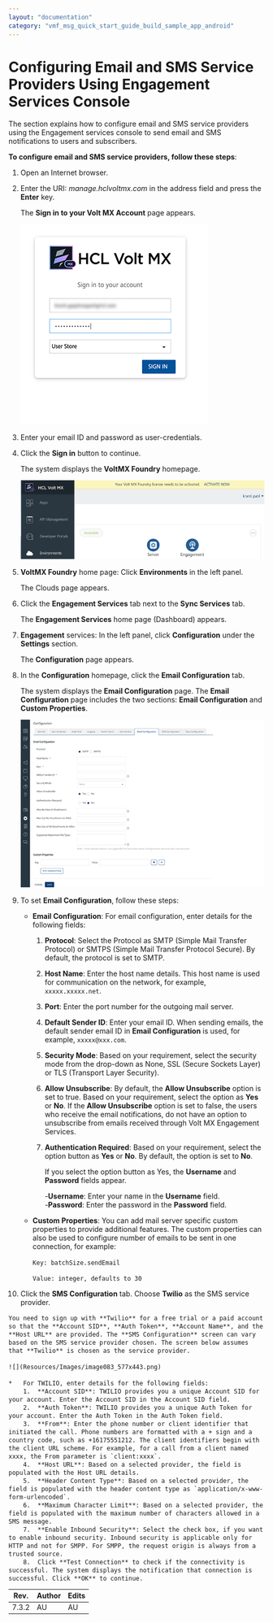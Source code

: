 ```yaml
---
layout: "documentation"
category: "vmf_msg_quick_start_guide_build_sample_app_android"
---
```

                            


Configuring Email and SMS Service Providers Using Engagement Services Console
=============================================================================

The section explains how to configure email and SMS service providers using the Engagement services console to send email and SMS notifications to users and subscribers.  
  
**To configure email and SMS service providers, follow these steps**:

1.  Open an Internet browser.
2.  Enter the URI: _manage.hclvoltmx.com_ in the address field and press the **Enter** key.
    
    The **Sign in to your Volt MX Account** page appears.
    
    ![](Resources/Images/image055_368x394.png)
    
3.  Enter your email ID and password as user-credentials.
4.  Click the **Sign in** button to continue.
    
    The system displays the **VoltMX Foundry** homepage.
    
    ![](Resources/Images/image079_585x171.png)
    
5.  **VoltMX Foundry** home page: Click **Environments** in the left panel.
    
    The Clouds page appears.
    
6.  Click the **Engagement Services** tab next to the **Sync Services** tab.
    
    The **Engagement Services** home page (Dashboard) appears.
    
7.  **Engagement** services: In the left panel, click **Configuration** under the **Settings** section.
    
    The **Configuration** page appears.
    
8.  In the **Configuration** homepage, click the **Email Configuration** tab.
    
    The system displays the **Email Configuration** page. The **Email Configuration** page includes the two sections: **Email Configuration** and **Custom Properties**.
    
    ![](Resources/Images/image081_578x397.png)
    
9.  To set **Email Configuration**, follow these steps:
    *   **Email Configuration**: For email configuration, enter details for the following fields:
        1.  **Protocol**: Select the Protocol as SMTP (Simple Mail Transfer Protocol) or SMTPS (Simple Mail Transfer Protocol Secure). By default, the protocol is set to SMTP.
        2.  **Host Name**: Enter the host name details. This host name is used for communication on the network, for example, `xxxxx.xxxxx.net`.
        3.  **Port**: Enter the port number for the outgoing mail server.
        4.  **Default Sender ID**: Enter your email ID. When sending emails, the default sender email ID in **Email Configuration** is used, for example, `xxxxx@xxx.com`.
        5.  **Security Mode**: Based on your requirement, select the security mode from the drop-down as None, SSL (Secure Sockets Layer) or TLS (Transport Layer Security).
        6.  **Allow Unsubscribe**: By default, the **Allow Unsubscribe** option is set to true. Based on your requirement, select the option as **Yes** or **No**. If the **Allow Unsubscribe** option is set to false, the users who receive the email notifications, do not have an option to unsubscribe from emails received through Volt MX Engagement Services.
        7.  **Authentication Required**: Based on your requirement, select the option button as **Yes** or **No**. By default, the option is set to **No**.
            
            If you select the option button as Yes, the **Username** and **Password** fields appear.
            
            \-**Username**: Enter your name in the **Username** field.  
            \-**Password**: Enter the password in the **Password** field.
            
    *   **Custom Properties**: You can add mail server specific custom properties to provide additional features. The custom properties can also be used to configure number of emails to be sent in one connection, for example:
        
        `Key: batchSize.sendEmail`
        
        `Value: integer, defaults to 30`
        
10.  Click the **SMS Configuration** tab. Choose **Twilio** as the SMS service provider.
    
    You need to sign up with **Twilio** for a free trial or a paid account so that the **Account SID**, **Auth Token**, **Account Name**, and the **Host URL** are provided. The **SMS Configuration** screen can vary based on the SMS service provider chosen. The screen below assumes that **Twilio** is chosen as the service provider.
    
    ![](Resources/Images/image083_577x443.png)
    
    *   For TWILIO, enter details for the following fields:
        1.  **Account SID**: TWILIO provides you a unique Account SID for your account. Enter the Account SID in the Account SID field.
        2.  **Auth Token**: TWILIO provides you a unique Auth Token for your account. Enter the Auth Token in the Auth Token field.
        3.  **From**: Enter the phone number or client identifier that initiated the call. Phone numbers are formatted with a + sign and a country code, such as +16175551212. The client identifiers begin with the client URL scheme. For example, for a call from a client named xxxx, the From parameter is `client:xxxx`.
        4.  **Host URL**: Based on a selected provider, the field is populated with the Host URL details.
        5.  **Header Content Type**: Based on a selected provider, the field is populated with the header content type as `application/x-www-form-urlencoded`.
        6.  **Maximum Character Limit**: Based on a selected provider, the field is populated with the maximum number of characters allowed in a SMS message.
        7.  **Enable Inbound Security**: Select the check box, if you want to enable inbound security. Inbound security is applicable only for HTTP and not for SMPP. For SMPP, the request origin is always from a trusted source.
        8.  Click **Test Connection** to check if the connectivity is successful. The system displays the notification that connection is successful. Click **OK** to continue.

  
| Rev. | Author | Edits |
| --- | --- | --- |
| 7.3.2 | AU | AU |
